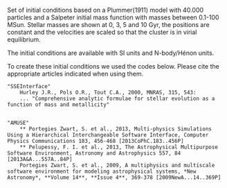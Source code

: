 Set of initial conditions based on a Plummer(1911) model with 40.000 particles and a Salpeter initial mass function with masses between 0.1-100 MSun. Stellar masses are shown at 0, 3, 5 and 10 Gyr, the positions are constant and the velocities are scaled so that the cluster is in virial equilibrium.

The initial conditions are available with SI units and N-body/Hénon units.

To create these initial conditions we used the codes below. Please cite the appropriate articles indicated when using them.

	"SSEInterface"
		Hurley J.R., Pols O.R., Tout C.A., 2000, MNRAS, 315, 543:
		... "Comprehensive analytic formulae for stellar evolution as a function of mass and metallicity"


	"AMUSE"
		** Portegies Zwart, S. et al., 2013, Multi-physics Simulations Using a Hierarchical Interchangeable Software Interface, Computer Physics Communications 183, 456-468 [2013CoPhC.183..456P]
		** Pelupessy, F. I. et al., 2013, The Astrophysical Multipurpose Software Environment, Astronomy and Astrophysics 557, 84 [2013A&A...557A..84P]
		Portegies Zwart, S. et al., 2009, A multiphysics and multiscale software environment for modeling astrophysical systems, *New Astronomy*, **Volume 14**, **Issue 4**, 369-378 [2009NewA...14..369P]
